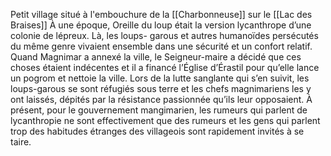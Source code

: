 Petit village situé à l'embouchure de la [[Charbonneuse]] sur le [[Lac des Braises]]
À une époque, Oreille du loup était la version lycanthrope d’une colonie de lépreux. Là, les loups- garous et autres humanoïdes persécutés du même genre vivaient ensemble dans une sécurité et un confort relatif. Quand Magnimar a annexé la ville, le Seigneur-maire a décidé que ces choses étaient indécentes et il a financé l’Église d’Érastil pour qu’elle lance un pogrom et nettoie la ville. Lors de la lutte sanglante qui s’en suivit, les loups-garous se sont réfugiés sous terre et les chefs magnimariens les y ont laissés, dépités par la résistance passionnée qu’ils leur opposaient. À présent, pour le gouvernement mangimarien, les rumeurs qui parlent de lycanthropie ne sont effectivement que des rumeurs et les gens qui parlent trop des habitudes étranges des villageois sont rapidement invités à se taire.